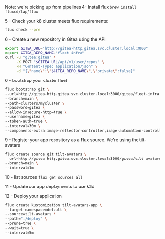 Note: we're picking up from pipelines
4- Install flux
`brew install fluxcd/tap/flux`

5 - Check your k8 cluster meets flux requirements:
```bash
flux check --pre
```

6 - Create a new repository in Gitea using the API
```bash
export GITEA_URL="http://gitea-http.gitea.svc.cluster.local:3000"
export GITEA_REPO_NAME="fleet-infra"
curl -u "gitea:gitea" \
     -X POST "$GITEA_URL/api/v1/user/repos" \
     -H "Content-Type: application/json" \
     -d "{\"name\":\"$GITEA_REPO_NAME\",\"private\":false}"
```

6 - bootstrap your cluster fleet
```bash
flux bootstrap git \
--url=http://gitea-http.gitea.svc.cluster.local:3000/gitea/fleet-infra.git \
--branch=main \
--path=clusters/mycluster \
--password=gitea \
--allow-insecure-http=true \
--username=gitea \
--token-auth=true \
--interval=30m \
--components-extra image-reflector-controller,image-automation-controller
```

9 - Register your app repository as a Flux source. We're using the tilt-avatars 
```bash
flux create source git tilt-avatars \
--url=http://gitea-http.gitea.svc.cluster.local:3000/gitea/tilt-avatars \
--branch=main \
--interval=1m
```

10 - list sources
`flux get sources all`

11 - Update our app deployments to use k3d

12 - Deploy your application 
```bash
flux create kustomization tilt-avatars-app \
--target-namespace=default \
--source=tilt-avatars \
--path="./deploy" \
--prune=true \
--wait=true \
--interval=5m
```